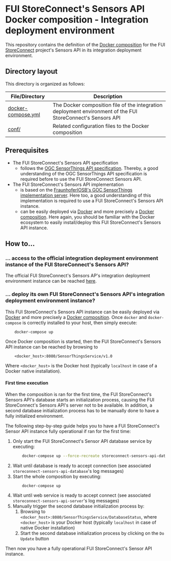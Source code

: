 # FUI StoreConnect's Sensors API Docker composition - Integration deployment environment

This repository contains the definition of the [Docker composition](https://docs.docker.com/compose/overview/) for the FUI [StoreConnect](https://www.pole-scs.org/projet/storeconnect) project's Sensors API in its integration deployment environment.

## Directory layout

This directory is organized as follows:

File/Directory                              | Description
------------------------------------------- | -----------------------------------------------------------------------------------------------------------
[docker-compose.yml](./docker-compose.yml)  | The Docker composition file of the integration deployment environment of the FUI StoreConnect's Sensors API
[conf/](./conf)                             | Related configuration files to the Docker composition

## Prerequisites

- The FUI StoreConnect's Sensors API specification
    - follows the [OGC SensorThings API specification](https://github.com/opengeospatial/sensorthings). Thereby, a good understanding of the OGC SensorThings API specification is required before to use the FUI StoreConnect Sensors API.
- The FUI StoreConnect's Sensors API implementation
    - is based on the [FraunhoferIOSB's GOC SensorThings implementation server](https://github.com/FraunhoferIOSB/SensorThingsServer). Here too, a good understanding of this implementation is required to use a FUI StoreConnect's Sensors API instance.
    - can be easily deployed via [Docker](https://docs.docker.com/) and more precisely a [Docker composition](https://docs.docker.com/compose/overview/). Here again, you should be familiar with the Docker ecosystem to easily install/deploy this FUI StoreConnect's Sensors API instance. 

## How to...

### ... access to the official integration deployment environment instance of the FUI StoreConnect's Sensors API?

The official FUI StoreConnect's Sensors AP's integration deployment environment instance can be reached [here](http://apicapteur.westeurope.cloudapp.azure.com:8080/SensorThingsService/v1.0).

### ... deploy its own FUI StoreConnect's Sensors API's integration deployment environment instance?

This FUI StoreConnect's Sensors API instance can be easily deployed via [Docker](https://docs.docker.com/) and more precisely a [Docker composition](https://docs.docker.com/compose/overview/).
Once `docker` and `docker-compose` is correctly installed to your host, then simply execute:

```bash
    docker-compose up
```

Once Docker composition is started, then the FUI StoreConnect's Sensors API instance can be reached by browsing to

```
    <docker_host>:8080/SensorThingsService/v1.0
```

Where `<docker_host>` is the Docker host (typically `localhost` in case of a Docker native installation).

#### First time execution

When the composition is ran for the first time, the FUI StoreConnect's Sensors API's database starts an initialization process, causing the FUI StoreConnect's Sensors API's server not to be available. In addition, a second database initialization process has to be manually done to have a fully initialized environment.

The following step-by-step guide helps you to have a FUI StoreConnect's Sensor API instance fully operational if ran for the first time:

1. Only start the FUI StoreConnect's Sensor API database service by executing:
    ```bash
        docker-compose up --force-recreate storeconnect-sensors-api-database
    ```
2. Wait until database is ready to accept connection (see associated `storeconnect-sensors-api-database`'s log messages)
3. Start the whole composition by executing:
    ```bash
        docker-compose up
    ```    
4. Wait until web service is ready to accept connect (see associated `storeconnect-sensors-api-server`'s log messages)
5. Manually trigger the second database initialization process by:
    1. Browsing to `<docker_host>:8080/SensorThingsService/DatabaseStatus`, where `<docker_host>` is your Docker host (typically `localhost` in case of native Docker installation)
    2. Start the second database initialization process by clicking on the `Do Update` button
    
Then now you have a fully operational FUI StoreConnect's Sensor API instance.
